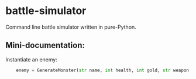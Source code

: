 # battle-simulator
Command line battle simulator written in pure-Python.

## Mini-documentation:

Instantiate an enemy:

```python
    enemy = GenerateMonster(str name, int health, int gold, str weapon, int ac)
```
